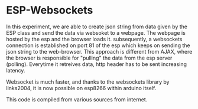 # ESP-Websockets

In this experiment, we are able to create json string from data given by the ESP class and send the data via websoket to a webpage. The webpage is hosted by the esp and the browser loads it. subsequently, a websockets connection is established on port 81 of the esp which keeps on sending the json string to the web-browser. This approach is different from AJAX, where the browser is responsible for "pulling" the data from the esp server (polling). Everytime it retreives data, http header has to be sent increasing latency.

Websocket is much faster, and thanks to the websockets library by links2004, it is now possible on esp8266 within arduino itself. 

This code is compiled from various sources from internet.

